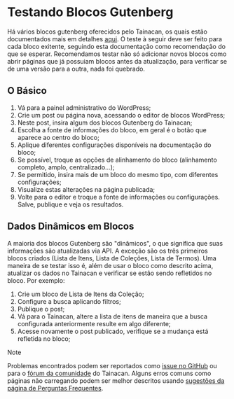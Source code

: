 # Testando Blocos Gutenberg

Há vários blocos gutenberg oferecidos pelo Tainacan, os quais estão documentados mais em detalhes [aqui](pt-br/../gutenberg-blocks.md). O teste à seguir deve ser feito para cada bloco exitente, seguindo esta documentação como recomendação do que se esperar. Recomendamos testar não só adicionar novos blocos como abrir páginas que já possuiam blocos antes da atualização, para verificar se de uma versão para a outra, nada foi quebrado.

## O Básico

1. Vá para a painel administrativo do WordPress;
2. Crie um post ou página nova, acessando o editor de blocos WordPress;
3. Neste post, insira algum dos blocos Gutenberg do Tainacan;
4. Escolha a fonte de informações do bloco, em geral é o botão que aparece ao centro do bloco;
5. Aplique diferentes configurações disponíveis na documentação do bloco;
6. Se possível, troque as opções de alinhamento do bloco (alinhamento completo, amplo, centralizado...);
7. Se permitido, insira mais de um bloco do mesmo tipo, com diferentes configurações;
8. Visualize estas alterações na página publicada;
9. Volte para o editor e troque a fonte de informações ou configurações. Salve, publique e veja os resultados.

## Dados Dinâmicos em Blocos

A maioria dos blocos Gutenberg são "dinâmicos", o que significa que suas informações são atualizadas via API. A exceção são os três primeiros blocos criados (Lista de Itens, Lista de Coleções, Lista de Termos). Uma maneira de se testar isso é, além de usar o bloco como descrito acima, atualizar os dados no Tainacan e verificar se estão sendo refletidos no bloco. Por exemplo:

1. Crie um bloco de Lista de Itens da Coleção;
2. Configure a busca aplicando filtros;
3. Publique o post;
4. Vá para o Tainacan, altere a lista de itens de maneira que a busca configurada anteriormente resulte em algo diferente;
5. Acesse novamente o post publicado, verifique se a mudança está refletida no bloco;

> [!NOTE]
> Problemas encontrados podem ser reportados como [issue no GitHub](https://github.com/tainacan/tainacan/issues ":ignore") ou para o [fórum da comunidade](https://tainacan.discourse.group ":ignore") do Tainacan. Alguns erros comuns como páginas não carregando podem ser melhor descritos usando [sugestões da página de Perguntas Frequentes](/pt-br/faq#acho-que-encontrei-um-erro-como-devo-proceder).
